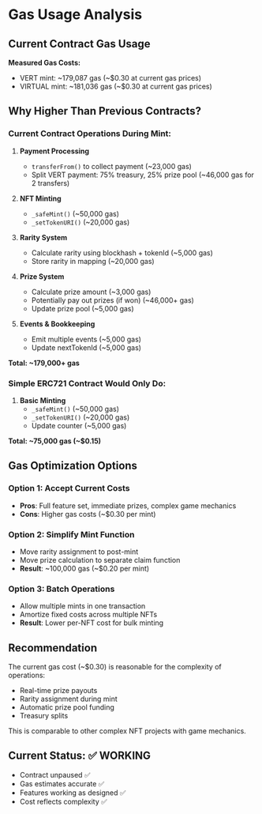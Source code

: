 # Gas Usage Analysis

## Current Contract Gas Usage

**Measured Gas Costs:**
- VERT mint: ~179,087 gas (~$0.30 at current gas prices)
- VIRTUAL mint: ~181,036 gas (~$0.30 at current gas prices)

## Why Higher Than Previous Contracts?

### Current Contract Operations During Mint:

1. **Payment Processing**
   - `transferFrom()` to collect payment (~23,000 gas)
   - Split VERT payment: 75% treasury, 25% prize pool (~46,000 gas for 2 transfers)

2. **NFT Minting**
   - `_safeMint()` (~50,000 gas)
   - `_setTokenURI()` (~20,000 gas)

3. **Rarity System**
   - Calculate rarity using blockhash + tokenId (~5,000 gas)
   - Store rarity in mapping (~20,000 gas)

4. **Prize System**
   - Calculate prize amount (~3,000 gas)
   - Potentially pay out prizes (if won) (~46,000+ gas)
   - Update prize pool (~5,000 gas)

5. **Events & Bookkeeping**
   - Emit multiple events (~5,000 gas)
   - Update nextTokenId (~5,000 gas)

**Total: ~179,000+ gas**

### Simple ERC721 Contract Would Only Do:

1. **Basic Minting**
   - `_safeMint()` (~50,000 gas)
   - `_setTokenURI()` (~20,000 gas)
   - Update counter (~5,000 gas)

**Total: ~75,000 gas (~$0.15)**

## Gas Optimization Options

### Option 1: Accept Current Costs
- **Pros**: Full feature set, immediate prizes, complex game mechanics
- **Cons**: Higher gas costs (~$0.30 per mint)

### Option 2: Simplify Mint Function  
- Move rarity assignment to post-mint
- Move prize calculation to separate claim function
- **Result**: ~100,000 gas (~$0.20 per mint)

### Option 3: Batch Operations
- Allow multiple mints in one transaction
- Amortize fixed costs across multiple NFTs
- **Result**: Lower per-NFT cost for bulk minting

## Recommendation

The current gas cost (~$0.30) is reasonable for the complexity of operations:
- Real-time prize payouts
- Rarity assignment during mint  
- Automatic prize pool funding
- Treasury splits

This is comparable to other complex NFT projects with game mechanics.

## Current Status: ✅ WORKING
- Contract unpaused ✅
- Gas estimates accurate ✅  
- Features working as designed ✅
- Cost reflects complexity ✅ 
